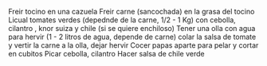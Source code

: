   
Freir tocino en una cazuela
Freir carne (sancochada) en la grasa del tocino
Licual tomates verdes (depednde de la carne, 1/2 - 1 Kg) con cebolla, cilantro , knor suiza y chile (si se quiere enchiloso)
Tener una olla con agua para hervir (1 - 2 litros de agua, depende de carne) colar la salsa de tomate y vertir la carne a la olla, dejar hervir
Cocer papas aparte para pelar y cortar en cubitos
Picar cebolla, cilantro 
Hacer salsa de chile verde
 
